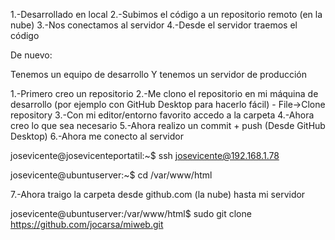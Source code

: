 1.-Desarrollado en local
2.-Subimos el código a un repositorio remoto (en la nube)
3.-Nos conectamos al servidor
4.-Desde el servidor traemos el código

De nuevo:

Tenemos un equipo de desarrollo 
Y tenemos un servidor de producción

1.-Primero creo un repositorio
2.-Me clono el repositorio en mi máquina de desarrollo (por ejemplo con GitHub Desktop para hacerlo fácil) - File->Clone repository
3.-Con mi editor/entorno favorito accedo a la carpeta
4.-Ahora creo lo que sea necesario
5.-Ahora realizo un commit + push (Desde GitHub Desktop)
6.-Ahora me conecto al servidor

josevicente@josevicenteportatil:~$ ssh josevicente@192.168.1.78

josevicente@ubuntuserver:~$ cd /var/www/html


7.-Ahora traigo la carpeta desde github.com (la nube) hasta mi servidor

josevicente@ubuntuserver:/var/www/html$ sudo git clone https://github.com/jocarsa/miweb.git

